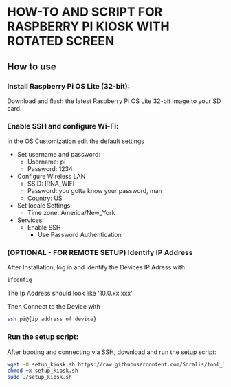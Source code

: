 # HOW-TO AND SCRIPT FOR RASPBERRY PI KIOSK WITH ROTATED SCREEN


## How to use

### Install Raspberry Pi OS Lite (32-bit):
Download and flash the latest Raspberry Pi OS Lite 32-bit image to your SD card.

### Enable SSH and configure Wi-Fi:
In the OS Customization edit the default settings
- Set username and password:
    - Username: pi
    - Password: 1234
- Configure Wireless LAN
    - SSID: IRNA_WIFI
    - Password: you gotta know your password, man
    - Country: US
- Set locale Settings:
    - Time zone: America/New_York
-	Services:
    - Enable SSH
        - Use Password Authentication

### (OPTIONAL - FOR REMOTE SETUP) Identify IP Address
After Installation, log in and identify the Devices IP Adress with 
```bash
ifconfig
```
The Ip Address should look like '10.0.xx.xxx'

Then Connect to the Device with 
```bash
ssh pi@{ip address of device}
```

### Run the setup script:
After booting and connecting via SSH, download and run the setup script:
```bash
wget -O setup_kiosk.sh https://raw.githubusercontent.com/Soralis/tool_log/master/log_device_setup.sh
chmod +x setup_kiosk.sh
sudo ./setup_kiosk.sh
```